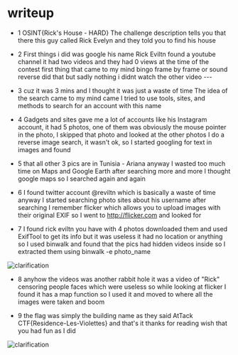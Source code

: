 # writeup


- 1 OSINT{Rick's House - HARD} The challenge description tells you that there this guy called Rick Evelyn and they told you to find his house










- 2 First things i did was google his name Rick Eviltn 
found a youtube channel it had two videos and they had 0 views at the time of the contest first thing that came to my mind bingo frame by frame or sound reverse did that but sadly nothing i didnt watch the other video ---




- 3 cuz it was 3 mins and I thought it was just a waste of time The idea of the search came to my mind came I tried to use tools, sites, and methods to search for an account with this name




- 4 Gadgets and sites gave me a lot of accounts like his Instagram account, it had 5 photos, one of them was obviously the mouse pointer in the photo, I skipped that photo and looked at the other photos I do a reverse image search, it wasn't ok, so I started googling for text in images and found 





- 5  that all other 3 pics are in Tunisia - Ariana anyway I wasted too much time on Maps and Google Earth after searching more and more I thought google maps so I searched again and again







- 6 I found twitter account @reviltn
 which is basically a waste of time  anyway I started searching photo sites about his username after searching I remember flicker which allows you to upload images with their original EXIF so I went to http://flicker.com and looked for
 

 
 
 
 - 7 I found rick eviltn you have with 4 photos downloaded them and used ExifTool to get its info but it was useless it had no location or anything so I used binwalk and found that the pics had hidden videos inside so I extracted them using binwalk -e photo_name 

![clarification](https://raw.githubusercontent.com/Al-khalid/writeup/master/Screenshot%202021-12-04%20004235.jpg?token=AV6I5XB2L5D5BFNJQ7LY7X3BVKJJM)
 - 8 anyhow the videos was another rabbit hole it was a video of "Rick" censoring people faces which were useless so while looking at flicker I found it has a map function so I used it and moved to where all the images were taken and boom




 - 9 the flag was simply the building name as they said AtTack CTF{Residence-Les-Violettes} and that's it thanks for reading wish that you had fun as I did



![clarification](https://raw.githubusercontent.com/Al-khalid/writeup/master/8.jpg?token=AV6I5XGBODCOZX7BFXH5YTTBVKJQM)












   
